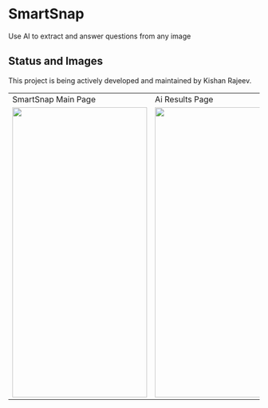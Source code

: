 # SmartSnap

Use AI to extract and answer questions from any image

## Status and Images

This project is being actively developed and maintained by Kishan Rajeev.

<table>
  <tr>
    <td>SmartSnap Main Page</td>
     <td>Ai Results Page</td>
  </tr>
  <tr>
    <td><img src="https://user-images.githubusercontent.com/125786083/225181761-9e16e9ca-3006-4a16-be2d-accbbc9495b5.jpg" width=270 height=580></td>
    <td><img src="https://user-images.githubusercontent.com/125786083/225181697-70ac7fbb-dfb9-4d5c-add8-025d7cd142bb.jpg" width=270 height=580></td>
  </tr>
 </table>

